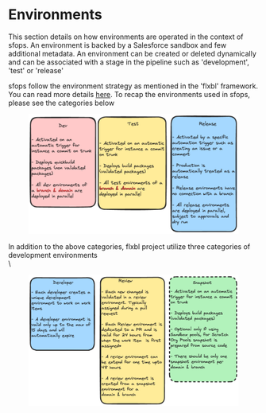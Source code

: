 # Environments

This section details on how environments are operated in the context of sfops. An environment is backed by a Salesforce sandbox and few additional metadata. An environment can be created or deleted dynamically and can be associated with a stage in the pipeline such as 'development', 'test' or 'release'

sfops follow the environment strategy as mentioned in the 'flxbl' framework. You can read more details [here](https://app.gitbook.com/s/81CMYlxTEobShX3WGZxY/techniques/environment-management).  To recap the environments used in sfops, please see the categories below

<figure><img src="../.gitbook/assets/image.png" alt=""><figcaption></figcaption></figure>

In addition to the above categories,  flxbl project  utilize  three categories of development  environments\
\


<figure><img src="../.gitbook/assets/image (1).png" alt=""><figcaption></figcaption></figure>



